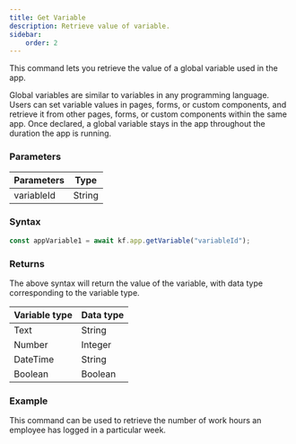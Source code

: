 ```yaml
---
title: Get Variable
description: Retrieve value of variable.
sidebar:
    order: 2
---
```


This command lets you retrieve the value of a global variable used in the app.

Global variables are similar to variables in any programming language. Users can set variable values in pages, forms, or custom components, and retrieve it from other pages, forms, or custom components within the same app. Once declared, a global variable stays in the app throughout the duration the app is running.

### Parameters

| Parameters | Type   |
| ---------- | ------ |
| variableId | String |

### Syntax

```js
const appVariable1 = await kf.app.getVariable("variableId");
```

### Returns

The above syntax will return the value of the variable, with data type corresponding to the variable type.

| Variable type | Data type |
| ------------- | --------- |
| Text          | String    |
| Number        | Integer   |
| DateTime      | String    |
| Boolean       | Boolean   |

### Example

This command can be used to retrieve the number of work hours an employee has logged in a particular week.
